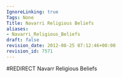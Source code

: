 ```yaml
---
IgnoreLinking: true
Tags: None
Title: Navarri Religious Beliefs
aliases:
- Navarri_Religious_Beliefs
draft: false
revision_date: 2012-08-25 07:12:46+00:00
revision_id: 7571
---
```


#REDIRECT Navarr Religious Beliefs